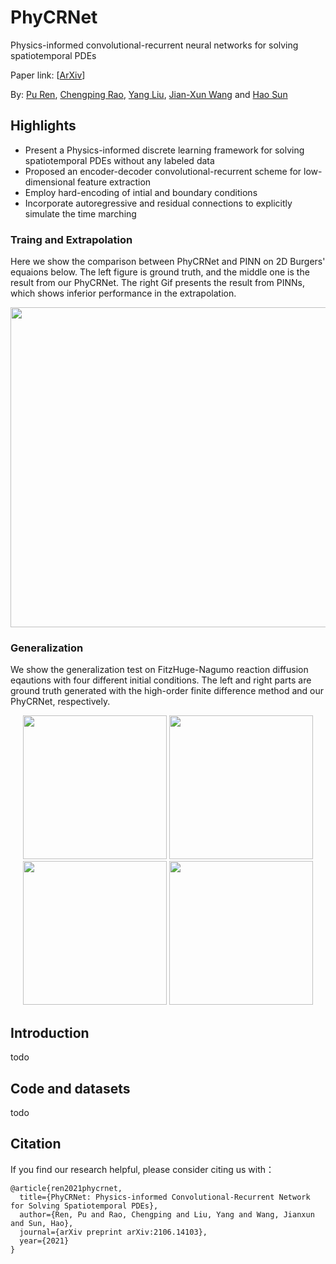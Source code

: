 # PhyCRNet

Physics-informed convolutional-recurrent neural networks for solving spatiotemporal PDEs 

Paper link: [[ArXiv](https://arxiv.org/pdf/2106.14103.pdf)]

By: [Pu Ren](https://scholar.google.com/citations?user=7FxlSHEAAAAJ&hl=en), [Chengping Rao](https://github.com/Raocp), [Yang Liu](https://coe.northeastern.edu/people/liu-yang/), [Jian-Xun Wang](http://sites.nd.edu/jianxun-wang/) and [Hao Sun](https://web.mit.edu/haosun/www/#/home)

## Highlights
- Present a Physics-informed discrete learning framework for solving spatiotemporal PDEs without any labeled data
- Proposed an encoder-decoder convolutional-recurrent scheme for low-dimensional feature extraction
- Employ hard-encoding of intial and boundary conditions
- Incorporate autoregressive and residual connections to explicitly simulate the time marching



### Traing and Extrapolation

Here we show the comparison between PhyCRNet and PINN on 2D Burgers' equaions below. The left figure is ground truth, and the middle one is the result from our PhyCRNet. The right Gif presents the result from PINNs, which shows inferior performance in the extrapolation.

<p align="center">
  <img src="https://user-images.githubusercontent.com/55661641/135552658-c3c2c955-dc12-4995-8451-d3f524af1405.gif" width="512">
</p>



### Generalization

We show the generalization test on FitzHuge-Nagumo reaction diffusion eqautions with four different initial conditions. The left and right parts are ground truth generated with the high-order finite difference method and our PhyCRNet, respectively.

<p align="center">
  <img src="https://user-images.githubusercontent.com/55661641/135554104-ef5ee5dd-a707-4448-9634-89b23a4c8858.gif" width="230">
  <img src="https://user-images.githubusercontent.com/55661641/135554152-ab0d830e-e2eb-489e-8faf-8b9298072a36.gif" width="230">
  <img src="https://user-images.githubusercontent.com/55661641/135554156-efd65c12-2ab2-4ceb-bb3e-719cdf636710.gif" width="230">
  <img src="https://user-images.githubusercontent.com/55661641/135554165-1d4f9d41-795f-4d4d-b7fa-0299b2c45fca.gif" width="230">
</p>



## Introduction
todo

## Code and datasets
todo

## Citation
If you find our research helpful, please consider citing us with：

```
@article{ren2021phycrnet,
  title={PhyCRNet: Physics-informed Convolutional-Recurrent Network for Solving Spatiotemporal PDEs},
  author={Ren, Pu and Rao, Chengping and Liu, Yang and Wang, Jianxun and Sun, Hao},
  journal={arXiv preprint arXiv:2106.14103},
  year={2021}
}
```
